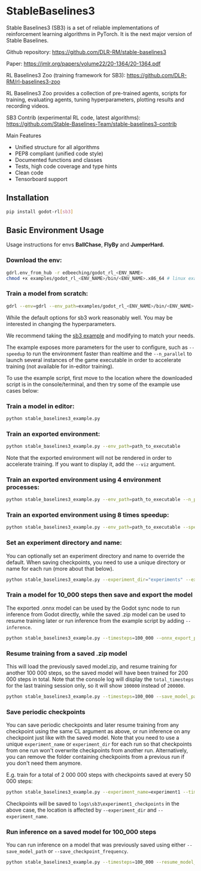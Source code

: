 # StableBaselines3

Stable Baselines3 (SB3) is a set of reliable implementations of reinforcement learning algorithms in PyTorch. It is the next major version of Stable Baselines.

Github repository: https://github.com/DLR-RM/stable-baselines3

Paper: https://jmlr.org/papers/volume22/20-1364/20-1364.pdf

RL Baselines3 Zoo (training framework for SB3): https://github.com/DLR-RM/rl-baselines3-zoo

RL Baselines3 Zoo provides a collection of pre-trained agents, scripts for training, evaluating agents, tuning hyperparameters, plotting results and recording videos.

SB3 Contrib (experimental RL code, latest algorithms): https://github.com/Stable-Baselines-Team/stable-baselines3-contrib

Main Features
- Unified structure for all algorithms
- PEP8 compliant (unified code style)
- Documented functions and classes
- Tests, high code coverage and type hints
- Clean code 
- Tensorboard support


## Installation
```bash
pip install godot-rl[sb3]
```

## Basic Environment Usage
Usage instructions for envs **BallChase**, **FlyBy** and **JumperHard.**

### Download the env:

```bash
gdrl.env_from_hub -r edbeeching/godot_rl_<ENV_NAME>
chmod +x examples/godot_rl_<ENV_NAME>/bin/<ENV_NAME>.x86_64 # linux example
```

### Train a model from scratch:

```bash
gdrl --env=gdrl --env_path=examples/godot_rl_<ENV_NAME>/bin/<ENV_NAME>.x86_64 --experiment_name=Experiment_01 --viz
```

While the default options for sb3 work reasonably well. You may be interested in changing the hyperparameters.

We recommend taking the [sb3 example](https://github.com/edbeeching/godot_rl_agents/blob/main/examples/stable_baselines3_example.py) and modifying to match your needs. 

The example exposes more parameters for the user to configure, such as `--speedup` to run the environment faster than realtime and the `--n_parallel` to launch several instances of the game executable in order to accelerate training (not available for in-editor training). 

To use the example script, first move to the location where the downloaded script is in the console/terminal, and then try some of the example use cases below:

### Train a model in editor:
```bash
python stable_baselines3_example.py
```

### Train an exported environment:
```bash
python stable_baselines3_example.py --env_path=path_to_executable
```
Note that the exported environment will not be rendered in order to accelerate training.
If you want to display it, add the `--viz` argument.

### Train an exported environment using 4 environment processes:
```bash
python stable_baselines3_example.py --env_path=path_to_executable --n_parallel=4
```

### Train an exported environment using 8 times speedup:
```bash
python stable_baselines3_example.py --env_path=path_to_executable --speedup=8
```

### Set an experiment directory and name:
You can optionally set an experiment directory and name to override the default. When saving checkpoints, you need to use a unique directory or name for each run (more about that below).
```bash
python stable_baselines3_example.py --experiment_dir="experiments" --experiment_name="experiment1"
```

### Train a model for 10_000 steps then save and export the model
The exported .onnx model can be used by the Godot sync node to run inference from Godot directly, while the saved .zip model can be used to resume training later or run inference from the example script by adding `--inference`.
```bash
python stable_baselines3_example.py --timesteps=100_000 --onnx_export_path=model.onnx --save_model_path=model.zip
```

### Resume training from a saved .zip model
This will load the previously saved model.zip, and resume training for another 100 000 steps, so the saved model will have been trained for 200 000 steps in total.
Note that the console log will display the `total_timesteps` for the last training session only, so it will show `100000` instead of `200000`. 
```bash
python stable_baselines3_example.py --timesteps=100_000 --save_model_path=model_200_000_total_steps.zip --resume_model_path=model.zip
```

### Save periodic checkpoints
You can save periodic checkpoints and later resume training from any checkpoint using the same CL argument as above, or run inference on any checkpoint just like with the saved model.
Note that you need to use a unique `experiment_name` or `experiment_dir` for each run so that checkpoints from one run won't overwrite checkpoints from another run.
Alternatively, you can remove the folder containing checkpoints from a previous run if you don't need them anymore.

E.g. train for a total of 2 000 000 steps with checkpoints saved at every 50 000 steps:

```bash
python stable_baselines3_example.py --experiment_name=experiment1 --timesteps=2_000_000 --save_checkpoint_frequency=50_000
```

Checkpoints will be saved to `logs\sb3\experiment1_checkpoints` in the above case, the location is affected by `--experiment_dir` and `--experiment_name`.

### Run inference on a saved model for 100_000 steps
You can run inference on a model that was previously saved using either `--save_model_path` or `--save_checkpoint_frequency`.
```bash
python stable_baselines3_example.py --timesteps=100_000 --resume_model_path=model.zip --inference
```
